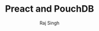 ---
title:      Preact and PouchDB
headline:   Learn how to build an Offline First shopping list demo app using <a href="https://preactjs.com">Preact</a> and <a href="https://pouchdb.com">PouchDB</a>
repo_url:   https://github.com/ibm-watson-data-lab/shopping-list-preact-pouchdb
tutorial_url: 
demo_url: 
type: Progressive Web App
author: Raj Singh
author_url:     https://github.com/rajrsingh
---